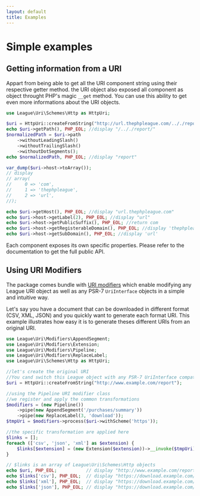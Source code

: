 ```yaml
---
layout: default
title: Examples
---
```


# Simple examples

## Getting information from a URI

Appart from being able to get all the URI component string using their respective getter method. the URI object also exposed all component as object throught PHP's magic `__get` method. You can use this ability to get even more informations about the URI objects.

~~~php
use League\Uri\Schemes\Http as HttpUri;

$uri = HttpUri::createFromString("http://url.thephpleague.com/.././report/");
echo $uri->getPath(), PHP_EOL; //display "/.././report/"
$normalizedPath = $uri->path
    ->withoutLeadingSlash()
    ->withoutTrailingSlash()
    ->withoutDotSegments();
echo $normalizedPath, PHP_EOL; //display "report"

var_dump($uri->host->toArray());
// display
// array(
//     0 => 'com',
//     1 => 'thephpleague',
//     2 => 'url',
//);

echo $uri->getHost(), PHP_EOL; //display "url.thephpleague.com"
echo $uri->host->getLabel(2), PHP_EOL; //display "url"
echo $uri->host->getPublicSuffix(), PHP_EOL; //return com
echo $uri->host->getRegisterableDomain(), PHP_EOL; //display 'thephpleague.com'
echo $uri->host->getSubDomain(), PHP_EOL; //display 'url'
~~~

Each component exposes its own specific properties. Please refer to the documentation to get the full public API.

## Using URI Modifiers

The package comes bundle with [URI modifiers](/uri/manipulation/#uri-modifiers) which enable modifying any League URI object as well as any PSR-7 `UriInterface` objects in a simple and intuitive way.

Let's say you have a document that can be downloaded in different format (CSV, XML, JSON) and you quickly want to generate each format URI. This example illustrates how easy it is to generate theses different URIs from an original URI.

~~~php
use League\Uri\Modifiers\AppendSegment;
use League\Uri\Modifiers\Extension;
use League\Uri\Modifiers\Pipeline;
use League\Uri\Modifiers\ReplaceLabel;
use League\Uri\Schemes\Http as HttpUri;

//let's create the original URI
//You cand switch this League object with any PSR-7 UriInterface compatible object
$uri = HttpUri::createFromString("http://www.example.com/report");

//using the Pipeline URI modifier class
//we register and apply the common transformations
$modifiers = (new Pipeline())
    ->pipe(new AppendSegment('/purchases/summary'))
    ->pipe(new ReplaceLabel(3, 'download'));
$tmpUri = $modifiers->process($uri->withScheme('https'));

//the specific transformation are applied here
$links = [];
foreach (['csv', 'json', 'xml'] as $extension) {
    $links[$extension] = (new Extension($extension))->__invoke($tmpUri);
}

// $links is an array of League\Uri\Schemes\Http objects
echo $uri, PHP_EOL;           // display "http://www.example.com/report"
echo $links['csv'], PHP_EOL;  // display "https://download.example.com/report/purchases/summary.csv"
echo $links['xml'], PHP_EOL;  // display "https://download.example.com/report/purchases/summary.xml"
echo $links['json'], PHP_EOL; // display "https://download.example.com/report/purchases/summary.json"

~~~
